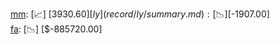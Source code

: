 [mm](record/mm/summary.md): [📈] [$3930.60]  
[ly](record/ly/summary.md): [📉] [$-1907.00]  
[fa](record/fa/summary.md): [📉] [$-885720.00]  
